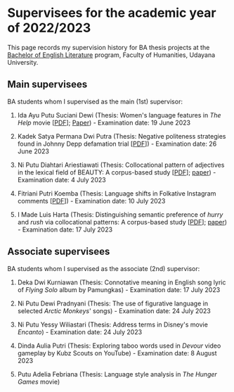 # Supervisees for the academic year of 2022/2023

This page records my supervision history for BA thesis projects at the [Bachelor of English Literature](https://sasing.unud.ac.id/) program, Faculty of Humanities, Udayana University.

## Main supervisees

BA students whom I supervised as the main (1st) supervisor:

1. Ida Ayu Putu Suciani Dewi (Thesis: Women's language features in *The Help* movie [[PDF](https://doi.org/10.6084/m9.figshare.23734389)]; [Paper](https://ojs.unikom.ac.id/index.php/apollo-project/article/view/9820)) - Examination date: 19 June 2023

1. Kadek Satya Permana Dwi Putra (Thesis: Negative politeness strategies found in Johnny Depp defamation trial [[PDF](https://doi.org/10.6084/m9.figshare.23734464)]) - Examination date: 26 June 2023

1. Ni Putu Diahtari Ariestiawati (Thesis: Collocational pattern of adjectives in the lexical field of BEAUTY: A corpus-based study [[PDF](https://doi.org/10.6084/m9.figshare.23734416)]; [paper](https://doi.org/10.59024/ijellacush.v1i2.135)) - Examination date: 4 July 2023

1. Fitriani Putri Koemba (Thesis: Language shifts in Folkative Instagram comments [[PDF](https://doi.org/10.6084/m9.figshare.23734443)]) - Examination date: 10 July 2023

1. I Made Luis Harta (Thesis: Distinguishing semantic preference of *hurry* and *rush* via collocational patterns: A corpus-based study [[PDF](https://doi.org/10.6084/m9.figshare.23734431)]; [paper](https://pbsi-upr.id/index.php/ijellacush/article/view/194)) - Examination date: 17 July 2023

## Associate supervisees

BA students whom I supervised as the associate (2nd) supervisor:

1. Deka Dwi Kurniawan (Thesis: Connotative meaning in English song lyric of *Flying Solo* album by Pamungkas) - Examination date: 17 July 2023

1. Ni Putu Dewi Pradnyani (Thesis: The use of figurative language in selected *Arctic Monkeys*' songs) - Examination date: 24 July 2023

1. Ni Putu Yessy Wiliastari (Thesis: Address terms in Disney's movie *Encanto*) - Examination date: 24 July 2023

1. Dinda Aulia Putri (Thesis: Exploring taboo words used in *Devour* video gameplay by Kubz Scouts on YouTube) - Examination date: 8 August 2023

1. Putu Adelia Febriana (Thesis: Language style analysis in *The Hunger Games* movie)


